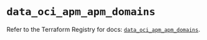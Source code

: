 # `data_oci_apm_apm_domains`

Refer to the Terraform Registry for docs: [`data_oci_apm_apm_domains`](https://registry.terraform.io/providers/hashicorp/oci/7.19.0/docs/data-sources/apm_apm_domains).
